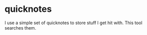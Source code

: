 # quicknotes
I use a simple set of quicknotes to store stuff I get hit with. This tool searches them.
